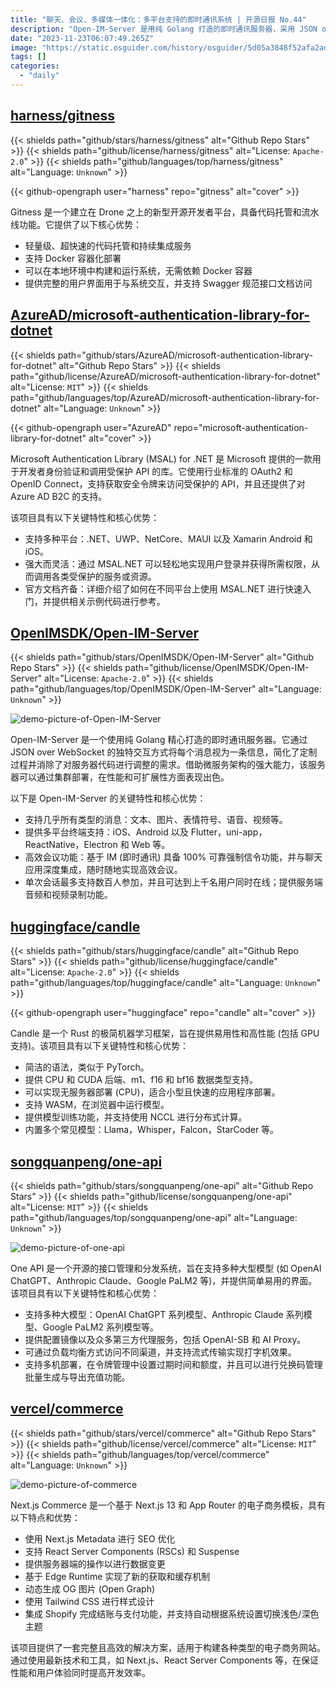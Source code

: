 ```yaml
---
title: "聊天、会议、多媒体一体化：多平台支持的即时通讯系统 | 开源日报 No.44"
description: "Open-IM-Server 是用纯 Golang 打造的即时通讯服务器，采用 JSON over WebSocket 交互方式，无需修改服务器代码。支持多消息类型、多平台，拥有高效的会议功能，适用于大规模会话和在线用户。"
date: "2023-11-23T06:07:49.265Z"
image: "https://static.osguider.com/history/osguider/5d05a3848f52afa2ad47e9a19587a5e7.png"
tags: []
categories:
  - "daily"
---
```


## [harness/gitness](https://github.com/harness/gitness)

{{< shields path="github/stars/harness/gitness" alt="Github Repo Stars" >}} {{< shields path="github/license/harness/gitness" alt="License: `Apache-2.0`" >}} {{< shields path="github/languages/top/harness/gitness" alt="Language: `Unknown`" >}}

{{< github-opengraph user="harness" repo="gitness" alt="cover" >}}

Gitness 是一个建立在 Drone 之上的新型开源开发者平台，具备代码托管和流水线功能。它提供了以下核心优势：

- 轻量级、超快速的代码托管和持续集成服务
- 支持 Docker 容器化部署
- 可以在本地环境中构建和运行系统，无需依赖 Docker 容器
- 提供完整的用户界面用于与系统交互，并支持 Swagger 规范接口文档访问

## [AzureAD/microsoft-authentication-library-for-dotnet](https://github.com/AzureAD/microsoft-authentication-library-for-dotnet)

{{< shields path="github/stars/AzureAD/microsoft-authentication-library-for-dotnet" alt="Github Repo Stars" >}} {{< shields path="github/license/AzureAD/microsoft-authentication-library-for-dotnet" alt="License: `MIT`" >}} {{< shields path="github/languages/top/AzureAD/microsoft-authentication-library-for-dotnet" alt="Language: `Unknown`" >}}

{{< github-opengraph user="AzureAD" repo="microsoft-authentication-library-for-dotnet" alt="cover" >}}

Microsoft Authentication Library (MSAL) for .NET 是 Microsoft 提供的一款用于开发者身份验证和调用受保护 API 的库。它使用行业标准的 OAuth2 和 OpenID Connect，支持获取安全令牌来访问受保护的 API，并且还提供了对 Azure AD B2C 的支持。

该项目具有以下关键特性和核心优势：

- 支持多种平台：.NET、UWP、NetCore、MAUI 以及 Xamarin Android 和 iOS。
- 强大而灵活：通过 MSAL.NET 可以轻松地实现用户登录并获得所需权限，从而调用各类受保护的服务或资源。
- 官方文档齐备：详细介绍了如何在不同平台上使用 MSAL.NET 进行快速入门，并提供相关示例代码进行参考。

## [OpenIMSDK/Open-IM-Server](https://github.com/OpenIMSDK/Open-IM-Server)

{{< shields path="github/stars/OpenIMSDK/Open-IM-Server" alt="Github Repo Stars" >}} {{< shields path="github/license/OpenIMSDK/Open-IM-Server" alt="License: `Apache-2.0`" >}} {{< shields path="github/languages/top/OpenIMSDK/Open-IM-Server" alt="Language: `Unknown`" >}}

![demo-picture-of-Open-IM-Server](https://static.osguider.com/history/2023/2e5e84a5cddb84e2e2b1b5be0ddf1cc4.png)

Open-IM-Server 是一个使用纯 Golang 精心打造的即时通讯服务器。它通过 JSON over WebSocket 的独特交互方式将每个消息视为一条信息，简化了定制过程并消除了对服务器代码进行调整的需求。借助微服务架构的强大能力，该服务器可以通过集群部署，在性能和可扩展性方面表现出色。

以下是 Open-IM-Server 的关键特性和核心优势：

- 支持几乎所有类型的消息：文本、图片、表情符号、语音、视频等。
- 提供多平台终端支持：iOS、Android 以及 Flutter，uni-app，ReactNative，Electron 和 Web 等。
- 高效会议功能：基于 IM (即时通讯) 具备 100% 可靠强制信令功能，并与聊天应用深度集成，随时随地实现高效会议。
- 单次会话最多支持数百人参加，并且可达到上千名用户同时在线；提供服务端音频和视频录制功能。

## [huggingface/candle](https://github.com/huggingface/candle)

{{< shields path="github/stars/huggingface/candle" alt="Github Repo Stars" >}} {{< shields path="github/license/huggingface/candle" alt="License: `Apache-2.0`" >}} {{< shields path="github/languages/top/huggingface/candle" alt="Language: `Unknown`" >}}

{{< github-opengraph user="huggingface" repo="candle" alt="cover" >}}

Candle 是一个 Rust 的极简机器学习框架，旨在提供易用性和高性能 (包括 GPU 支持)。该项目具有以下关键特性和核心优势：

- 简洁的语法，类似于 PyTorch。
- 提供 CPU 和 CUDA 后端、m1、f16 和 bf16 数据类型支持。
- 可以实现无服务器部署 (CPU)，适合小型且快速的应用程序部署。
- 支持 WASM，在浏览器中运行模型。
- 提供模型训练功能，并支持使用 NCCL 进行分布式计算。
- 内置多个常见模型：Llama，Whisper，Falcon，StarCoder 等。

## [songquanpeng/one-api](https://github.com/songquanpeng/one-api)

{{< shields path="github/stars/songquanpeng/one-api" alt="Github Repo Stars" >}} {{< shields path="github/license/songquanpeng/one-api" alt="License: `MIT`" >}} {{< shields path="github/languages/top/songquanpeng/one-api" alt="Language: `Unknown`" >}}

![demo-picture-of-one-api](https://static.osguider.com/history/2023/5230780c792ba522622a72d1d1005d56.png)

One API 是一个开源的接口管理和分发系统，旨在支持多种大型模型 (如 OpenAI ChatGPT、Anthropic Claude、Google PaLM2 等)，并提供简单易用的界面。该项目具有以下关键特性和核心优势：

- 支持多种大模型：OpenAI ChatGPT 系列模型、Anthropic Claude 系列模型、Google PaLM2 系列模型等。
- 提供配置镜像以及众多第三方代理服务，包括 OpenAI-SB 和 AI Proxy。
- 可通过负载均衡方式访问不同渠道，并支持流式传输实现打字机效果。
- 支持多机部署，在令牌管理中设置过期时间和额度，并且可以进行兑换码管理批量生成与导出充值功能。

## [vercel/commerce](https://github.com/vercel/commerce)

{{< shields path="github/stars/vercel/commerce" alt="Github Repo Stars" >}} {{< shields path="github/license/vercel/commerce" alt="License: `MIT`" >}} {{< shields path="github/languages/top/vercel/commerce" alt="Language: `Unknown`" >}}

![demo-picture-of-commerce](https://static.osguider.com/history/2023/b485191b4da233d241d4e04f19db7563.png)

Next.js Commerce 是一个基于 Next.js 13 和 App Router 的电子商务模板，具有以下特点和优势：

- 使用 Next.js Metadata 进行 SEO 优化
- 支持 React Server Components (RSCs) 和 Suspense
- 提供服务器端的操作以进行数据变更
- 基于 Edge Runtime 实现了新的获取和缓存机制
- 动态生成 OG 图片 (Open Graph)
- 使用 Tailwind CSS 进行样式设计
- 集成 Shopify 完成结账与支付功能，并支持自动根据系统设置切换浅色/深色主题

该项目提供了一套完整且高效的解决方案，适用于构建各种类型的电子商务网站。通过使用最新技术和工具，如 Next.js、React Server Components 等，在保证性能和用户体验同时提高开发效率。
